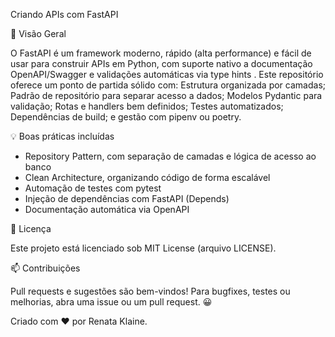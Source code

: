 Criando APIs com FastAPI

🚀 Visão Geral

O FastAPI é um framework moderno, rápido (alta performance) e fácil de usar para construir APIs em Python, com suporte nativo a documentação OpenAPI/Swagger e 
validações automáticas via type hints . Este repositório oferece um ponto de partida sólido com: Estrutura organizada por camadas; Padrão de repositório para separar acesso a dados; Modelos Pydantic para validação; 
Rotas e handlers bem definidos; Testes automatizados; Dependências de build; e gestão com pipenv ou poetry.

💡 Boas práticas incluídas

- Repository Pattern, com separação de camadas e lógica de acesso ao banco 
- Clean Architecture, organizando código de forma escalável
- Automação de testes com pytest
- Injeção de dependências com FastAPI (Depends)
- Documentação automática via OpenAPI

🧾 Licença

Este projeto está licenciado sob MIT License (arquivo LICENSE).

📫 Contribuições

Pull requests e sugestões são bem-vindos! Para bugfixes, testes ou melhorias, abra uma issue ou um pull request. 😀

Criado com ❤️ por Renata Klaine.
